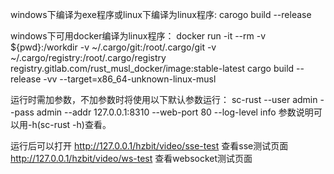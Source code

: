 windows下编译为exe程序或linux下编译为linux程序:
carogo build --release

windows下可用docker编译为linux程序：
docker run -it --rm -v ${pwd}:/workdir -v ~/.cargo/git:/root/.cargo/git -v ~/.cargo/registry:/root/.cargo/registry registry.gitlab.com/rust_musl_docker/image:stable-latest cargo build --release -vv --target=x86_64-unknown-linux-musl

运行时需加参数，不加参数时将使用以下默认参数运行：
sc-rust --user admin --pass admin --addr 127.0.0.1:8310 --web-port 80 --log-level info
参数说明可以用-h(sc-rust -h)查看。

运行后可以打开
http://127.0.0.1/hzbit/video/sse-test 查看sse测试页面
http://127.0.0.1/hzbit/video/ws-test 查看websocket测试页面